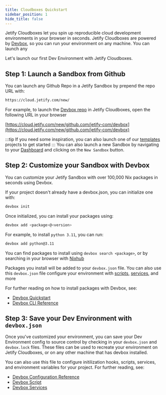 ```yaml
---
title: Cloudboxes Quickstart
sidebar_position: 1
hide_title: false
---
```


Jetify Cloudboxes let you spin up reproducible cloud development environments in your browser in seconds. Jetify Cloudboxes are powered by [Devbox](/devbox/docs), so you can run your environment on any machine. You can launch any

Let's launch our first Dev Environment with Jetify Cloudboxes.

## Step 1: Launch a Sandbox from Github

You can launch any Github Repo in a Jetify Sandbox by prepend the repo URL with:

```bash
https://cloud.jetify.com/new/
```

For example, to launch the [Devbox repo](https://github.com/jetify-com/devbox) in Jetify Cloudboxes, open the following URL in your browser

  [https://cloud.jetify.com/new/github.com/jetify-com/devbox](https://cloud.jetify.com/new/github.com/jetify-com/devbox)

:::tip
  If you need some inspiration, you can also launch one of our [templates](/devbox/docs/devbox_examples) projects to get started
:::
You can also launch a new Sandbox by navigating to your [Dashboard](https://cloud.jetify.com/dashboard) and clicking on the `New Sandbox` button.

## Step 2: Customize your Sandbox with Devbox

You can customize your Jetify Sandbox with over 100,000 Nix packages in seconds using Devbox.

If your project doesn't already have a devbox.json, you can initialize one with:

```bash
devbox init
```

Once initialized, you can install your packages using:

```bash
devbox add <package>@<version>
```

For example, to install `python 3.11`, you can run:

```bash
devbox add python@3.11
```

You can find packages to install using `devbox search <package>`, or by searching in your browser with [Nixhub](https://www.nixhub.io)

Packages you install will be added to your `devbox.json` file. You can also use this `devbox.json` file configure your environment with [scripts](/devbox/docs/guides/scripts), [services](/devbox/docs/guides/services), and more

For further reading on how to install packages with Devbox, see:

* [Devbox Quickstart](/devbox/docs/quickstart)
* [Devbox CLI Reference](/devbox/docs/cli_reference/devbox)

## Step 3: Save your Dev Environment with `devbox.json`

Once you've customized your environment, you can save your Dev Environment config to source control by checking in your `devbox.json` and `devbox.lock` files. These files can be used to recreate your environment on Jetify Cloudboxes, or on any other machine that has devbox installed.

You can also use this file to configure initilization hooks, scripts, services, and environment variables for your project. For further reading, see:

* [Devbox Configuration Reference](/devbox/docs/configuration)
* [Devbox Script](/devbox/docs/guides/scripts)
* [Devbox Services](/devbox/docs/guides/services)
